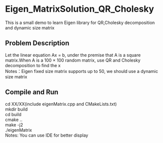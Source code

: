 # Eigen_MatrixSolution_QR_Cholesky
This is a small demo to learn Eigen library for QR,Cholesky decomposition and dynamic size matrix

## Problem Description
Let the linear equation Ax = b, under the premise that A is a square matrix.When A is a 100 × 100 random matrix, use QR and Cholesky decomposition to find the x  
Notes：Eigen fixed size matrix supports up to 50, we should use a dynamic size matrix

## Compile and Run
cd XX/XX(include eigenMatrix.cpp and CMakeLists.txt)  
mkdir build  
cd build  
cmake ..  
make -j2  
./eigenMatrix  
Notes: You can use IDE for better display
